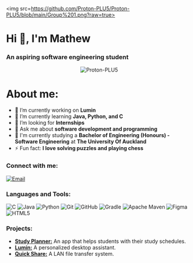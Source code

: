 <!--
**Proton-PLU5/Proton-PLU5** is a ✨ _special_ ✨ repository because its `README.md` (this file) appears on your GitHub profile.

Here are some ideas to get you started:

- 🔭 I’m currently working on ...
- 🌱 I’m currently learning ...
- 👯 I’m looking to collaborate on ...
- 🤔 I’m looking for help with ...
- 💬 Ask me about ...
- 📫 How to reach me: ...
- 😄 Pronouns: ...
- ⚡ Fun fact: ...
-->
<img src=https://github.com/Proton-PLU5/Proton-PLU5/blob/main/Group%201.png?raw=true></img>

<h1>Hi 👋, I'm Mathew</h1>
<h3>An aspiring software engineering student</h3>

<p align="center">
  <img src="https://komarev.com/ghpvc/?username=Proton-PLU5&label=Profile%20views&color=0e75b6&style=flat" alt="Proton-PLU5" />
</p>

<h1>About me:</h1>

- 🔭 I’m currently working on **Lumin**
- 🌱 I’m currently learning **Java, Python, and C**
- 👀 I’m looking for **Internships**
- 💬 Ask me about **software development and programming**
- 📖 I'm currently studying a **Bachelor of Engineering (Honours) - Software Engineering** at **The University Of Auckland**
- ⚡ Fun fact: **I love solving puzzles and playing chess**

<h3 align="left">Connect with me:</h3>
<p align="left">
  <a href="mailto:cijinmathew33@gmail.com"><img src="https://img.shields.io/badge/Email-D14836?style=for-the-badge&logo=gmail&logoColor=white" alt="Email"></a>
</p>

<h3 align="left">Languages and Tools:</h3>

![C](https://img.shields.io/badge/c-%2300599C.svg?style=for-the-badge&logo=c&logoColor=white) 
![Java](https://img.shields.io/badge/java-%23ED8B00.svg?style=for-the-badge&logo=openjdk&logoColor=white)
![Python](https://img.shields.io/badge/python-3670A0?style=for-the-badge&logo=python&logoColor=ffdd54)
![Git](https://img.shields.io/badge/git-%23F05033.svg?style=for-the-badge&logo=git&logoColor=white)
![GitHub](https://img.shields.io/badge/github-%23121011.svg?style=for-the-badge&logo=github&logoColor=white)
![Gradle](https://img.shields.io/badge/Gradle-02303A.svg?style=for-the-badge&logo=Gradle&logoColor=white)
![Apache Maven](https://img.shields.io/badge/Apache%20Maven-C71A36?style=for-the-badge&logo=Apache%20Maven&logoColor=white)
![Figma](https://img.shields.io/badge/figma-%23F24E1E.svg?style=for-the-badge&logo=figma&logoColor=white)
![HTML5](https://img.shields.io/badge/html5-%23E34F26.svg?style=for-the-badge&logo=html5&logoColor=white)

<h3 align="left">Projects:</h3>
<ul>
  <li><a href="https://github.com/Proton-PLU5/Study-Planner"><strong>Study Planner:</strong></a> An app that helps students with their study schedules.</li>
  <li><a href="https://github.com/Proton-PLU5/Lumin"><strong>Lumin:</strong></a> A personalized desktop assistant.</li>
  <li><a href="https://github.com/Proton-PLU5/Quick-Share"><strong>Quick Share:</strong></a> A LAN file transfer system.</li>
</ul>
